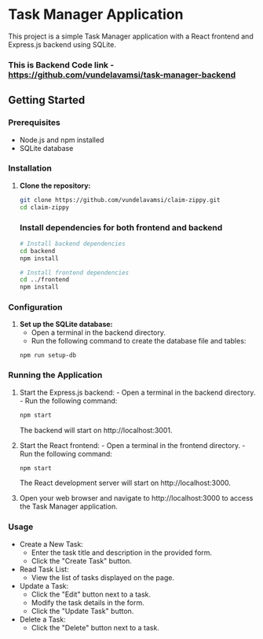 # Task Manager Application

This project is a simple Task Manager application with a React frontend and Express.js backend using SQLite.

### This is Backend Code link - https://github.com/vundelavamsi/task-manager-backend

## Getting Started

### Prerequisites

- Node.js and npm installed
- SQLite database

### Installation

1. **Clone the repository:**

   ```bash
   git clone https://github.com/vundelavamsi/claim-zippy.git
   cd claim-zippy
   ```

   ### Install dependencies for both frontend and backend

      ```bash
      # Install backend dependencies
      cd backend
      npm install

      # Install frontend dependencies
      cd ../frontend
      npm install
      ```

### Configuration
   1. **Set up the SQLite database:**
      - Open a terminal in the backend directory.
       - Run the following command to create the database file and tables:
       ```
       npm run setup-db
       ```

### Running the Application
   1. Start the Express.js backend:
    - Open a terminal in the backend directory.
    - Run the following command:
      ```bash
      npm start
      ```
      The backend will start on http://localhost:3001.

   2. Start the React frontend:
    - Open a terminal in the frontend directory.
    - Run the following command:
      ```bash
      npm start
      ```
      The React development server will start on http://localhost:3000.
   3. Open your web browser and navigate to http://localhost:3000 to access the Task Manager application.



### Usage
 - Create a New Task:
      - Enter the task title and description in the provided form.
      - Click the "Create Task" button.
 - Read Task List:
      - View the list of tasks displayed on the page.
 - Update a Task:
      - Click the "Edit" button next to a task.
      - Modify the task details in the form.
      - Click the "Update Task" button.
 - Delete a Task:
      - Click the "Delete" button next to a task.